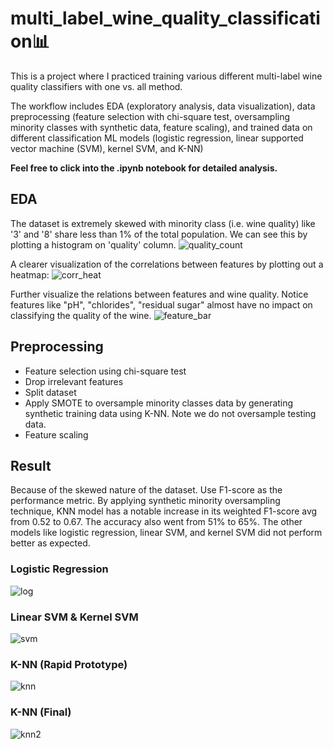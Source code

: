 # multi_label_wine_quality_classification:bar_chart:

This is a project where I practiced training various different multi-label wine quality classifiers with one vs. all method.

The workflow includes EDA (exploratory analysis, data visualization), data preprocessing (feature selection with chi-square test, oversampling minority classes with synthetic data, feature scaling), and trained data on different classification ML models (logistic regression, linear supported vector machine (SVM), kernel SVM, and K-NN)

**Feel free to click into the .ipynb notebook for detailed analysis.**


## EDA

The dataset is extremely skewed with minority class (i.e. wine quality) like '3' and '8' share less than 1% of the total population. We can see this by plotting a histogram on 'quality' column. 
![quality_count](https://user-images.githubusercontent.com/56566212/103471654-5d1b8200-4d48-11eb-819b-b04e8a6fd0be.png)

A clearer visualization of the correlations between features by plotting out a heatmap:
![corr_heat](https://user-images.githubusercontent.com/56566212/103471877-91dd0880-4d4b-11eb-9e69-e867528b231e.png)

Further visualize the relations between features and wine quality. Notice features like "pH", "chlorides", "residual sugar" almost have no impact on classifying the quality of the wine.
![feature_bar](https://user-images.githubusercontent.com/56566212/103471883-9dc8ca80-4d4b-11eb-9361-922268523d58.png)

## Preprocessing
* Feature selection using chi-square test
* Drop irrelevant features
* Split dataset
* Apply SMOTE to oversample minority classes data by generating synthetic training data using K-NN. Note we do not oversample testing data.
* Feature scaling

## Result

Because of the skewed nature of the dataset. Use F1-score as the performance metric. By applying synthetic minority oversampling technique, KNN model has a notable increase in its weighted F1-score avg from 0.52 to 0.67. The accuracy also went from 51% to 65%. The other models like logistic regression, linear SVM, and kernel SVM did not perform better as expected.

### Logistic Regression
![log](https://user-images.githubusercontent.com/56566212/103495351-25701100-4e00-11eb-823c-f9929e8286f4.png)

### Linear SVM & Kernel SVM
![svm](https://user-images.githubusercontent.com/56566212/103495369-36b91d80-4e00-11eb-8617-d77d1cca36df.png)

### K-NN (Rapid Prototype)
![knn](https://user-images.githubusercontent.com/56566212/103495373-3caefe80-4e00-11eb-9a1e-d55a8a272745.png)

### K-NN (Final)
![knn2](https://user-images.githubusercontent.com/56566212/103495431-5ea88100-4e00-11eb-8b9f-71ecb084bcf2.png)
